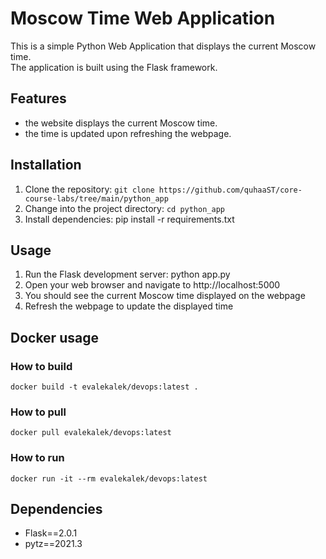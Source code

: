 # Moscow Time Web Application

This is a simple Python Web Application that displays the current Moscow time. </br>
The application is built using the Flask framework.

## Features
- the website displays the current Moscow time. 
- the time is updated upon refreshing the webpage.

## Installation

1. Clone the repository: `git clone https://github.com/quhaaST/core-course-labs/tree/main/python_app`
2. Change into the project directory: `cd python_app`
3. Install dependencies: pip install -r requirements.txt

## Usage

1. Run the Flask development server: python app.py
2. Open your web browser and navigate to http://localhost:5000
3. You should see the current Moscow time displayed on the webpage
4. Refresh the webpage to update the displayed time

## Docker usage

### How to build
```
docker build -t evalekalek/devops:latest .
```

### How to pull
```
docker pull evalekalek/devops:latest
```

### How to run
```
docker run -it --rm evalekalek/devops:latest
```

## Dependencies

- Flask==2.0.1
- pytz==2021.3